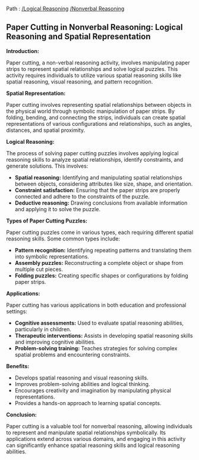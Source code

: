 Path : [/Logical Reasoning](<..\..\index.md>) [/Nonverbal Reasoning](<..\index.md>)
## Paper Cutting in Nonverbal Reasoning: Logical Reasoning and Spatial Representation

**Introduction:**

Paper cutting, a non-verbal reasoning activity, involves manipulating paper strips to represent spatial relationships and solve logical puzzles. This activity requires individuals to utilize various spatial reasoning skills like spatial reasoning, visual reasoning, and pattern recognition. 

**Spatial Representation:**

Paper cutting involves representing spatial relationships between objects in the physical world through symbolic manipulation of paper strips. By folding, bending, and connecting the strips, individuals can create spatial representations of various configurations and relationships, such as angles, distances, and spatial proximity.

**Logical Reasoning:**

The process of solving paper cutting puzzles involves applying logical reasoning skills to analyze spatial relationships, identify constraints, and generate solutions. This involves:

* **Spatial reasoning:** Identifying and manipulating spatial relationships between objects, considering attributes like size, shape, and orientation.
* **Constraint satisfaction:** Ensuring that the paper strips are properly connected and adhere to the constraints of the puzzle.
* **Deductive reasoning:** Drawing conclusions from available information and applying it to solve the puzzle.

**Types of Paper Cutting Puzzles:**

Paper cutting puzzles come in various types, each requiring different spatial reasoning skills. Some common types include:

* **Pattern recognition:** Identifying repeating patterns and translating them into symbolic representations.
* **Assembly puzzles:** Reconstructing a complete object or shape from multiple cut pieces.
* **Folding puzzles:** Creating specific shapes or configurations by folding paper strips.


**Applications:**

Paper cutting has various applications in both education and professional settings:

* **Cognitive assessments:** Used to evaluate spatial reasoning abilities, particularly in children.
* **Therapeutic interventions:** Assists in developing spatial reasoning skills and improving cognitive abilities.
* **Problem-solving training:** Teaches strategies for solving complex spatial problems and encountering constraints.


**Benefits:**

* Develops spatial reasoning and visual reasoning skills.
* Improves problem-solving abilities and logical thinking.
* Encourages creativity and imagination by manipulating physical representations.
* Provides a hands-on approach to learning spatial concepts.


**Conclusion:**

Paper cutting is a valuable tool for nonverbal reasoning, allowing individuals to represent and manipulate spatial relationships symbolically. Its applications extend across various domains, and engaging in this activity can significantly enhance spatial reasoning skills and logical reasoning abilities.

